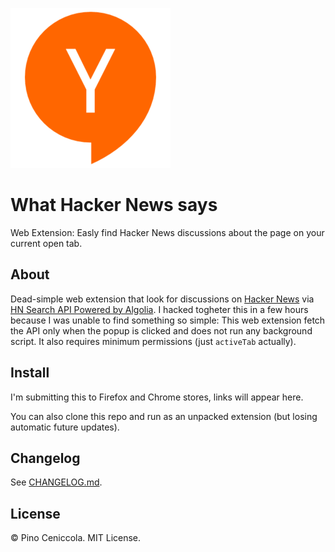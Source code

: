 ![What Hacker News says](assets/icon-256.png)
# What Hacker News says
Web Extension: Easly find Hacker News discussions about the page on your current open tab.

## About
Dead-simple web extension that look for discussions on [Hacker News](https://news.ycombinator.com/news) via [HN Search API Powered by Algolia](https://hn.algolia.com/api). I hacked togheter this in a few hours because I was unable to find something so simple: This web extension fetch the API only when the popup is clicked and does not run any background script. It also requires minimum permissions (just `activeTab` actually).

## Install
I'm submitting this to Firefox and Chrome stores, links will appear here.

You can also clone this repo and run as an unpacked extension (but losing automatic future updates).

## Changelog
See [CHANGELOG.md](CHANGELOG.md).

## License
© Pino Ceniccola. MIT License.

